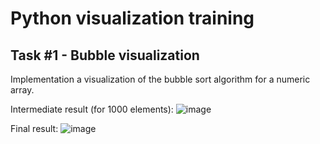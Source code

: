 # Python visualization training

## Task #1 - Bubble visualization
Implementation a visualization of the bubble sort algorithm for a numeric array.

Intermediate result (for 1000 elements):
![image](https://user-images.githubusercontent.com/36714810/163472508-4ae63e8f-77a6-4677-ba52-ffc7d0493b1d.png)

Final result:
![image](https://user-images.githubusercontent.com/36714810/163472909-703cd019-ae27-4261-b2fd-4c7b8523c731.png)
